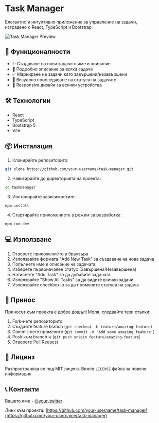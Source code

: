 # Task Manager

Елегантно и интуитивно приложение за управление на задачи, изградено с React, TypeScript и Bootstrap.

![Task Manager Preview](preview.png)

## 🚀 Функционалности

- ✨ Създаване на нови задачи с име и описание
- 📝 Подробно описание за всяка задача
- ✅ Маркиране на задачи като завършени/незавършени
- 🎯 Визуално проследяване на статуса на задачите
- 📱 Responsive дизайн за всички устройства

## 🛠️ Технологии

- React
- TypeScript
- Bootstrap 5
- Vite

## 📦 Инсталация

1. Клонирайте репозиторито:
```bash
git clone https://github.com/your-username/task-manager.git
```

2. Навигирайте до директорията на проекта:
```bash
cd taskmanager
```

3. Инсталирайте зависимостите:
```bash
npm install
```

4. Стартирайте приложението в режим за разработка:
```bash
npm run dev
```

## 💻 Използване

1. Отворете приложението в браузъра
2. Използвайте формата "Add New Task" за създаване на нова задача
3. Попълнете име и описание на задачата
4. Изберете първоначален статус (Завършена/Незавършена)
5. Натиснете "Add Task" за да добавите задачата
6. Използвайте "Show All Tasks" за да видите всички задачи
7. Използвайте checkbox-а за да промените статуса на задача

## 🤝 Принос

Приносът към проекта е добре дошъл! Моля, следвайте тези стъпки:

1. Fork-нете репозиторито
2. Създайте feature branch (`git checkout -b feature/amazing-feature`)
3. Commit-нете промените (`git commit -m 'Add some amazing feature'`)
4. Push към branch-а (`git push origin feature/amazing-feature`)
5. Отворете Pull Request

## 📄 Лиценз

Разпространява се под MIT лиценз. Вижте `LICENSE` файла за повече информация.

## 📞 Контакти

Вашето име - [@your_twitter](https://twitter.com/your_twitter)

Линк към проекта: [https://github.com/your-username/task-manager](https://github.com/your-username/task-manager)
